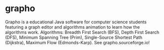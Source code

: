 # grapho
Grapho is a educational Java software for computer science students featuring a graph editor and algorithms animation to learn how the algorithms work.  Algorithms: Breadth First Search (BFS), Depth First Search (DFS), Minimum Spanning Tree (Prim), Single-Source Shortest Path (Dijkstra), Maximum Flow (Edmonds-Karp). See grapho.sourceforge.io!

